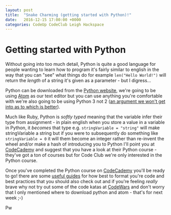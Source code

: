 ```yaml
---
layout: post
title:  "Snake Charming (getting started with Python)!"
date:   2016-12-15 17:00:00 +0000
categories: CodeUp CodeClub Leigh Hackspace
---
```


Getting started with Python
================
Without going into too much detail, Python is quite a good language for people wanting to learn how to program
it's fairly similar to english in the way that you can "see" what things do for example ```len("Hello World!")```
will return the *length* of a string it's given as a parameter - but I digress...

Python can be downloaded from the [Python website][1], we're going to be using [Atom][2] as our text editor but you can use anything you're comfortable with we're also going to be using Python 3 not 2 ([an argument we won't get into as to which is better][6]).

Much like Ruby, Python is _softly typed_ meaning that the variable infer their type from assignment - in plain english when you store a value in a variable in Python, it _becomes_ that type e.g. ``` stringVariable = "string" ``` will make  stringVariable a string but if you were to subsequently do something like ```stringVariable = 0``` it will them become an integer
rather than re-invent the wheel and/or make a hash of introducing you to Python I'll point you at [CodeCademy][3] and suggest that you have a look at their Python course - they've got a ton of courses but for Code Club we're only interested in the Python course.

Once you've completed the Python course on [CodeCademy][3] you'll be ready to go!
there are some [useful guides][4] for how best to format you're code and best practices that you should also check out
and if you're feeling _really_ brave why not try out some of the code katas at [CodeWars][5] and don't worry that I only mentioned where to download python and atom - that's for next week ;-)

Pw

[1]:https://www.python.org/
[2]:https://atom.io/
[3]:https://www.codecademy.com/
[4]:http://docs.python-guide.org/en/latest/
[5]:https://www.codewars.com/
[6]:http://docs.python-guide.org/en/latest/starting/which-python/#the-state-of-python-3-2
